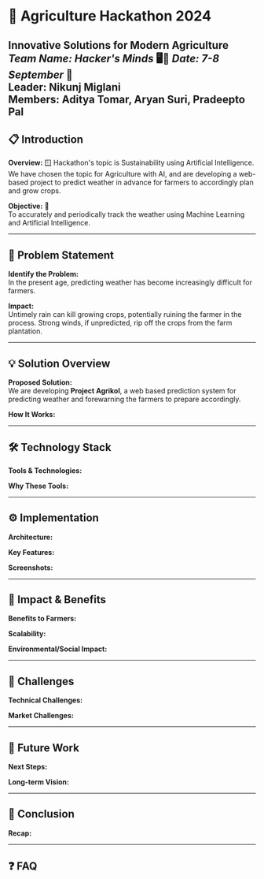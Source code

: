 # 🌾 Agriculture Hackathon 2024

**Innovative Solutions for Modern Agriculture**  
*Team Name: Hacker's Minds* 🖥️🧠
*Date: 7-8 September* 📅 <br />
**Leader:** Nikunj Miglani <br />
**Members:** Aditya Tomar, Aryan Suri, Pradeepto Pal 
---

## 📋 Introduction
**Overview:** 🪟
Hackathon's topic is Sustainability using Artificial Intelligence. We have chosen the topic for Agriculture with AI, and are developing a web-based project to predict weather in advance for farmers to accordingly plan and grow crops.

**Objective:** 🎯  
To accurately and periodically track the weather using Machine Learning and Artificial Intelligence.

---

## 🐞 Problem Statement
**Identify the Problem:**  
In the present age, predicting weather has become increasingly difficult for farmers.

**Impact:**  
Untimely rain can kill growing crops, potentially ruining the farmer in the process. Strong winds, if unpredicted, rip off the crops from the farm plantation.

---

## 💡 Solution Overview
**Proposed Solution:**  
We are developing **Project Agrikol**, a web based prediction system for predicting weather and forewarning the farmers to prepare accordingly.

**How It Works:**  


---

## 🛠️ Technology Stack
**Tools & Technologies:**  


**Why These Tools:**  


---

## ⚙️ Implementation
**Architecture:**  


**Key Features:**  


**Screenshots:**  


---

## 🌱 Impact & Benefits
**Benefits to Farmers:**  


**Scalability:**  


**Environmental/Social Impact:**  


---

## 🚧 Challenges
**Technical Challenges:**  


**Market Challenges:**  


---

## 🚀 Future Work
**Next Steps:**  


**Long-term Vision:**  


---


## 📝 Conclusion
**Recap:**  


---

## ❓ FAQ
